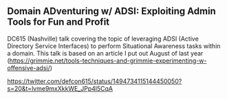 ## Domain ADventuring w/ ADSI: Exploiting Admin Tools for Fun and Profit

DC615 (Nashville) talk covering the topic of leveraging ADSI (Active Directory Service Interfaces) to perform Situational Awareness tasks within a domain. This talk is based on an article I put out August of last year (https://grimmie.net/tools-techniques-and-grimmie-experimenting-w-offensive-adsi/)

https://twitter.com/defcon615/status/1494734115144450050?s=20&t=lvme9mxXkkWE_JPp4l5CqA
